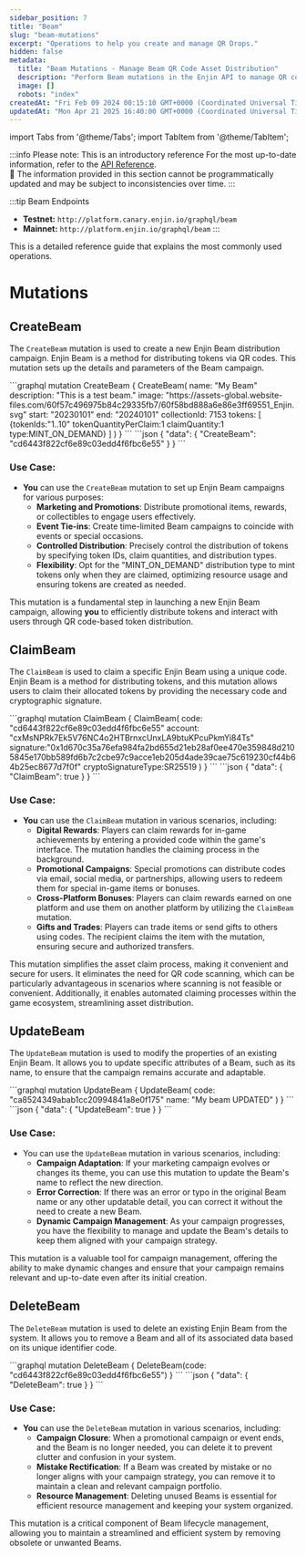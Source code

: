 ```yaml
---
sidebar_position: 7
title: "Beam"
slug: "beam-mutations"
excerpt: "Operations to help you create and manage QR Drops."
hidden: false
metadata: 
  title: "Beam Mutations - Manage Beam QR Code Asset Distribution"
  description: "Perform Beam mutations in the Enjin API to manage QR code activations, enabling blockchain asset distribution via QR code scans."
  image: []
  robots: "index"
createdAt: "Fri Feb 09 2024 00:15:10 GMT+0000 (Coordinated Universal Time)"
updatedAt: "Mon Apr 21 2025 16:40:00 GMT+0000 (Coordinated Universal Time)"
---
```


import Tabs from '@theme/Tabs';
import TabItem from '@theme/TabItem';

:::info Please note: This is an introductory reference
For the most up-to-date information, refer to the [API Reference](doc:api-reference).\
🚧 The information provided in this section cannot be programmatically updated and may be subject to inconsistencies over time.
:::

:::tip Beam Endpoints
- **Testnet:** `http://platform.canary.enjin.io/graphql/beam`
- **Mainnet:** `http://platform.enjin.io/graphql/beam`
:::

This is a detailed reference guide that explains the most commonly used operations. 

# Mutations

## CreateBeam

The `CreateBeam` mutation is used to create a new Enjin Beam distribution campaign. Enjin Beam is a method for distributing tokens via QR codes. This mutation sets up the details and parameters of the Beam campaign.

<Tabs>
  <TabItem value="graphql" label="GraphQL">
```graphql
mutation CreateBeam {
  CreateBeam(
    name: "My Beam"
    description: "This is a test beam."
    image: "https://assets-global.website-files.com/60f57c496975b84c29335fb7/60f58bd888a6e86e3ff69551_Enjin.svg"
    start: "20230101"
    end: "20240101"
    collectionId: 7153
    tokens: [
      {tokenIds:"1..10" tokenQuantityPerClaim:1 claimQuantity:1 type:MINT_ON_DEMAND}
    ]
  )
}
```
  </TabItem>
  <TabItem value="response" label="Response">
```json
{
  "data": {
    "CreateBeam": "cd6443f822cf6e89c03edd4f6fbc6e55"
  }
}
```
  </TabItem>
</Tabs>

### Use Case:

- **You** can use the `CreateBeam` mutation to set up Enjin Beam campaigns for various purposes:
  - **Marketing and Promotions**: Distribute promotional items, rewards, or collectibles to engage users effectively.
  - **Event Tie-ins**: Create time-limited Beam campaigns to coincide with events or special occasions.
  - **Controlled Distribution**: Precisely control the distribution of tokens by specifying token IDs, claim quantities, and distribution types.
  - **Flexibility**: Opt for the "MINT_ON_DEMAND" distribution type to mint tokens only when they are claimed, optimizing resource usage and ensuring tokens are created as needed.

This mutation is a fundamental step in launching a new Enjin Beam campaign, allowing **you** to efficiently distribute tokens and interact with users through QR code-based token distribution.

## ClaimBeam

The `ClaimBeam` is used to claim a specific Enjin Beam using a unique code. Enjin Beam is a method for distributing tokens, and this mutation allows users to claim their allocated tokens by providing the necessary code and cryptographic signature.

<Tabs>
  <TabItem value="graphql" label="GraphQL">
```graphql
mutation ClaimBeam {
  ClaimBeam(
    code: "cd6443f822cf6e89c03edd4f6fbc6e55"
    account: "cxMsNPRk7Ek5V76NC4o2HTBrnxcUnxLA9btuKPcuPkmYi84Ts"    
    signature:"0x1d670c35a76efa984fa2bd655d21eb28af0ee470e359848d2105845e170bb589fd6b7c2cbe97c9acce1eb205d4ade39cae75c619230cf44b64b25ec8677d7f0f"
    cryptoSignatureType:SR25519
  )
}
```
  </TabItem>
  <TabItem value="response" label="Response">
```json
{
  "data": {
    "ClaimBeam": true
  }
}
```
  </TabItem>
</Tabs>

### Use Case:

- **You** can use the `ClaimBeam` mutation in various scenarios, including:
  - **Digital Rewards**: Players can claim rewards for in-game achievements by entering a provided code within the game's interface. The mutation handles the claiming process in the background.
  - **Promotional Campaigns**: Special promotions can distribute codes via email, social media, or partnerships, allowing users to redeem them for special in-game items or bonuses.
  - **Cross-Platform Bonuses**: Players can claim rewards earned on one platform and use them on another platform by utilizing the `ClaimBeam` mutation.
  - **Gifts and Trades**: Players can trade items or send gifts to others using codes. The recipient claims the item with the mutation, ensuring secure and authorized transfers.

This mutation simplifies the asset claim process, making it convenient and secure for users. It eliminates the need for QR code scanning, which can be particularly advantageous in scenarios where scanning is not feasible or convenient. Additionally, it enables automated claiming processes within the game ecosystem, streamlining asset distribution.

## UpdateBeam

The `UpdateBeam` mutation is used to modify the properties of an existing Enjin Beam. It allows you to update specific attributes of a Beam, such as its name, to ensure that the campaign remains accurate and adaptable.

<Tabs>
  <TabItem value="graphql" label="GraphQL">
```graphql
mutation UpdateBeam {
  UpdateBeam(
    code: "ca8524349abab1cc20994841a8e0f175"
    name: "My beam UPDATED"
  )
}
```
  </TabItem>
  <TabItem value="response" label="Response">
```json
{
  "data": {
    "UpdateBeam": true
  }
}
```
  </TabItem>
</Tabs>

### Use Case:

- You can use the `UpdateBeam` mutation in various scenarios, including:
  - **Campaign Adaptation**: If your marketing campaign evolves or changes its theme, you can use this mutation to update the Beam's name to reflect the new direction.
  - **Error Correction**: If there was an error or typo in the original Beam name or any other updatable detail, you can correct it without the need to create a new Beam.
  - **Dynamic Campaign Management**: As your campaign progresses, you have the flexibility to manage and update the Beam's details to keep them aligned with your campaign strategy.

This mutation is a valuable tool for campaign management, offering the ability to make dynamic changes and ensure that your campaign remains relevant and up-to-date even after its initial creation.

## DeleteBeam

The `DeleteBeam` mutation is used to delete an existing Enjin Beam from the system. It allows you to remove a Beam and all of its associated data based on its unique identifier code.

<Tabs>
  <TabItem value="graphql" label="GraphQL">
```graphql
mutation DeleteBeam {
  DeleteBeam(code: "cd6443f822cf6e89c03edd4f6fbc6e55")
}
```
  </TabItem>
  <TabItem value="response" label="Response">
```json
{
  "data": {
    "DeleteBeam": true
  }
}
```
  </TabItem>
</Tabs>

### Use Case:

- **You** can use the `DeleteBeam` mutation in various scenarios, including:
  - **Campaign Closure**: When a promotional campaign or event ends, and the Beam is no longer needed, you can delete it to prevent clutter and confusion in your system.
  - **Mistake Rectification**: If a Beam was created by mistake or no longer aligns with your campaign strategy, you can remove it to maintain a clean and relevant campaign portfolio.
  - **Resource Management**: Deleting unused Beams is essential for efficient resource management and keeping your system organized.

This mutation is a critical component of Beam lifecycle management, allowing you to maintain a streamlined and efficient system by removing obsolete or unwanted Beams.
